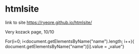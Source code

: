 # htmlsite

link to site https://ryeore.github.io/htmlsite/

Very kozack page, 10/10

For(i=0; i<document.getElementsByName("name").length; i++){
document.getElementsByName("name")[i].value = „value”}
